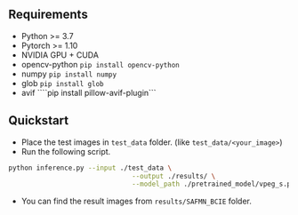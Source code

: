 ## Requirements
- Python >= 3.7
- Pytorch >= 1.10
- NVIDIA GPU + CUDA 
- opencv-python ```pip install opencv-python```
- numpy ```pip install numpy```
- glob ```pip install glob```
- avif ````pip install pillow-avif-plugin```


## Quickstart
- Place the test images in ``test_data`` folder. (like ``test_data/<your_image>``)
- Run the following script.
```bash
python inference.py --input ./test_data \
                               --output ./results/ \
                               --model_path ./pretrained_model/vpeg_s.pth
```

- You can find the result images from ```results/SAFMN_BCIE``` folder.
